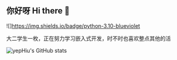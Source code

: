## 你好呀 Hi there 👋  
  
![]https://img.shields.io/badge/python-3.10-blueviolet  

大二学生一枚，正在努力学习嵌入式开发，时不时也喜欢整点其他的活

![yepHiu's GitHub stats](https://github-readme-stats.vercel.app/api?username=yepHiu)
